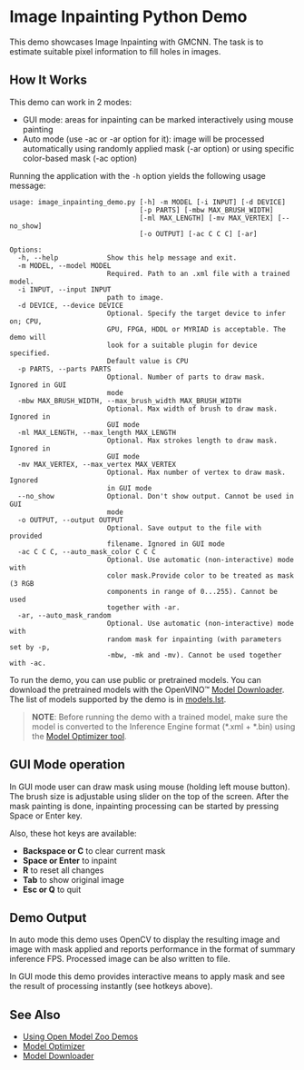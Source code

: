 # Image Inpainting Python Demo

This demo showcases Image Inpainting with GMCNN. The task is to estimate suitable pixel information
to fill holes in images.

## How It Works
This demo can work in 2 modes:

* GUI mode: areas for inpainting can be marked interactively using mouse painting
* Auto mode (use -ac or -ar option for it): image will be processed automatically using randomly applied mask (-ar option) or using specific color-based mask (-ac option)

Running the application with the `-h` option yields the following usage message:

```
usage: image_inpainting_demo.py [-h] -m MODEL [-i INPUT] [-d DEVICE]
                                [-p PARTS] [-mbw MAX_BRUSH_WIDTH]
                                [-ml MAX_LENGTH] [-mv MAX_VERTEX] [--no_show]
                                [-o OUTPUT] [-ac C C C] [-ar]

Options:
  -h, --help            Show this help message and exit.
  -m MODEL, --model MODEL
                        Required. Path to an .xml file with a trained model.
  -i INPUT, --input INPUT
                        path to image.
  -d DEVICE, --device DEVICE
                        Optional. Specify the target device to infer on; CPU,
                        GPU, FPGA, HDDL or MYRIAD is acceptable. The demo will
                        look for a suitable plugin for device specified.
                        Default value is CPU
  -p PARTS, --parts PARTS
                        Optional. Number of parts to draw mask. Ignored in GUI
                        mode
  -mbw MAX_BRUSH_WIDTH, --max_brush_width MAX_BRUSH_WIDTH
                        Optional. Max width of brush to draw mask. Ignored in
                        GUI mode
  -ml MAX_LENGTH, --max_length MAX_LENGTH
                        Optional. Max strokes length to draw mask. Ignored in
                        GUI mode
  -mv MAX_VERTEX, --max_vertex MAX_VERTEX
                        Optional. Max number of vertex to draw mask. Ignored
                        in GUI mode
  --no_show             Optional. Don't show output. Cannot be used in GUI
                        mode
  -o OUTPUT, --output OUTPUT
                        Optional. Save output to the file with provided
                        filename. Ignored in GUI mode
  -ac C C C, --auto_mask_color C C C
                        Optional. Use automatic (non-interactive) mode with
                        color mask.Provide color to be treated as mask (3 RGB
                        components in range of 0...255). Cannot be used
                        together with -ar.
  -ar, --auto_mask_random
                        Optional. Use automatic (non-interactive) mode with
                        random mask for inpainting (with parameters set by -p,
                        -mbw, -mk and -mv). Cannot be used together with -ac.
```

To run the demo, you can use public or pretrained models. You can download the pretrained models with the OpenVINO&trade; [Model Downloader](../../../tools/downloader/README.md). The list of models supported by the demo is in [models.lst](./models.lst).

> **NOTE**: Before running the demo with a trained model, make sure the model is converted to the Inference Engine format (\*.xml + \*.bin) using the [Model Optimizer tool](https://docs.openvinotoolkit.org/latest/_docs_MO_DG_Deep_Learning_Model_Optimizer_DevGuide.html).

## GUI Mode operation
In GUI mode user can draw mask using mouse (holding left mouse button). The brush size is adjustable using slider on the top of the screen. After the mask painting is done, inpainting processing can be started by pressing Space or Enter key.

Also, these hot keys are available:

* **Backspace or C** to clear current mask
* **Space or Enter** to inpaint
* **R** to reset all changes
* **Tab** to show original image
* **Esc or Q** to quit

## Demo Output

In auto mode this demo uses OpenCV to display the resulting image and image with mask applied and reports performance in the format of summary inference FPS. Processed image can be also written to file.

In GUI mode this demo provides interactive means to apply mask and see the result of processing instantly (see hotkeys above).

## See Also

* [Using Open Model Zoo Demos](../../README.md)
* [Model Optimizer](https://docs.openvinotoolkit.org/latest/_docs_MO_DG_Deep_Learning_Model_Optimizer_DevGuide.html)
* [Model Downloader](../../../tools/downloader/README.md)
